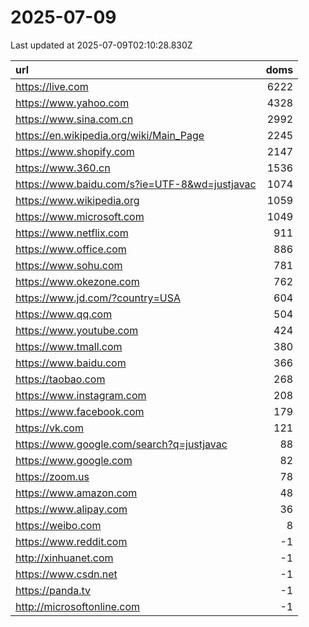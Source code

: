 # 2025-07-09

<!-- BEGIN -->
Last updated at 2025-07-09T02:10:28.830Z

url | doms
:- | -:
https://live.com | 6222
https://www.yahoo.com | 4328
https://www.sina.com.cn | 2992
https://en.wikipedia.org/wiki/Main_Page | 2245
https://www.shopify.com | 2147
https://www.360.cn | 1536
https://www.baidu.com/s?ie=UTF-8&wd=justjavac | 1074
https://www.wikipedia.org | 1059
https://www.microsoft.com | 1049
https://www.netflix.com | 911
https://www.office.com | 886
https://www.sohu.com | 781
https://www.okezone.com | 762
https://www.jd.com/?country=USA | 604
https://www.qq.com | 504
https://www.youtube.com | 424
https://www.tmall.com | 380
https://www.baidu.com | 366
https://taobao.com | 268
https://www.instagram.com | 208
https://www.facebook.com | 179
https://vk.com | 121
https://www.google.com/search?q=justjavac | 88
https://www.google.com | 82
https://zoom.us | 78
https://www.amazon.com | 48
https://www.alipay.com | 36
https://weibo.com | 8
https://www.reddit.com | -1
http://xinhuanet.com | -1
https://www.csdn.net | -1
https://panda.tv | -1
http://microsoftonline.com | -1
<!-- END -->

